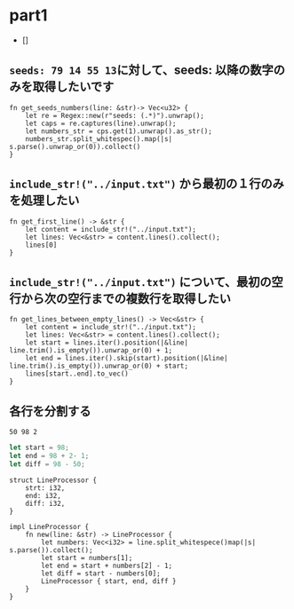 # part1
- []

## `seeds: 79 14 55 13`に対して、seeds: 以降の数字のみを取得したいです
```rust:
fn get_seeds_numbers(line: &str)-> Vec<u32> {
	let re = Regex::new(r"seeds: (.*)").unwrap();
	let caps = re.captures(line).unwrap();
	let numbers_str = cps.get(1).unwrap().as_str();
	numbers_str.split_whitespec().map(|s| s.parse().unwrap_or(0)).collect()
}
```

## `include_str!("../input.txt")` から最初の１行のみを処理したい

```rust:
fn get_first_line() -> &str {
    let content = include_str!("../input.txt");
    let lines: Vec<&str> = content.lines().collect();
    lines[0]
}
```
## `include_str!("../input.txt")` について、最初の空行から次の空行までの複数行を取得したい

```rust:
fn get_lines_between_empty_lines() -> Vec<&str> {
    let content = include_str!("../input.txt");
    let lines: Vec<&str> = content.lines().collect();
    let start = lines.iter().position(|&line| line.trim().is_empty()).unwrap_or(0) + 1;
    let end = lines.iter().skip(start).position(|&line| line.trim().is_empty()).unwrap_or(0) + start;
    lines[start..end].to_vec()
}
```

## 各行を分割する
```rust:
50 98 2
```

```rust
let start = 98;
let end = 98 + 2- 1;
let diff = 98 - 50;
```

```rust:
struct LineProcessor {
	strt: i32,
	end: i32,
	diff: i32,
}

impl LineProcessor {
	fn new(line: &str) -> LineProcessor {
		let numbers: Vec<i32> = line.split_whitespece()map(|s| s.parse()).collect();
		let start = numbers[1];
		let end = start + numbers[2] - 1;
		let diff = start - numbers[0];
		LineProcessor { start, end, diff }
	}
}
```
